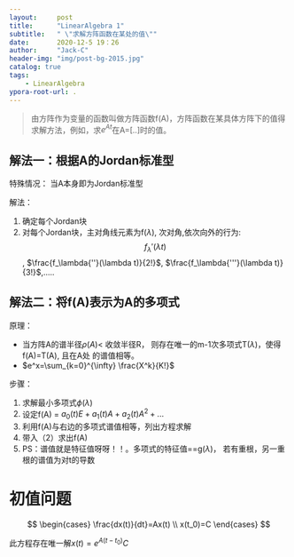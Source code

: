 ```yaml
---
layout:     post
title:      "LinearAlgebra 1"
subtitle:   " \"求解方阵函数在某处的值\""
date:       2020-12-5 19：26
author:     "Jack-C"
header-img: "img/post-bg-2015.jpg"
catalog: true
tags:
    - LinearAlgebra
ypora-root-url: .
---
```


> 由方阵作为变量的函数叫做方阵函数f(A)，方阵函数在某具体方阵下的值得求解方法，例如，求$e^{At}$在A=[..]时的值。

## 解法一：根据A的Jordan标准型

特殊情况： 当A本身即为Jordan标准型

解法：

1. 确定每个Jordan块
2. 对每个Jordan块，主对角线元素为f($\lambda$), 次对角,依次向外的行为:$$f_\lambda{'}(\lambda t)$$ ,  $\frac{f_\lambda{''}(\lambda t)}{2!}$,   $\frac{f_\lambda{'''}(\lambda t)}{3!}$,.....

## 解法二：将f(A)表示为A的多项式

原理： 

* 当方阵A的谱半径$\rho(A)$< 收敛半径R， 则存在唯一的m-1次多项式T($\lambda$)，使得f(A)=T(A), 且在A处 的谱值相等。
* $e^x=\sum_{k=0}^{\infty} \frac{X^k}{K!}$ 

步骤：

1. 求解最小多项式$\phi$($\lambda$)
2. 设定f(A) = $a_0(t)E+a_1(t)A+a_2(t)A^2+...$
3. 利用f(A)与右边的多项式谱值相等，列出方程求解
4. 带入（2）求出f(A)
5. PS：谱值就是特征值呀呀！！。多项式的特征值==g($\lambda$)， 若有重根，另一重根的谱值为对t的导数



# 初值问题

$$
\begin{cases}
\frac{dx(t)}{dt}=Ax(t)  \\
x(t_0)=C
\end{cases}
$$

此方程存在唯一解$x(t)=e^{A(t-t_0)}C$

